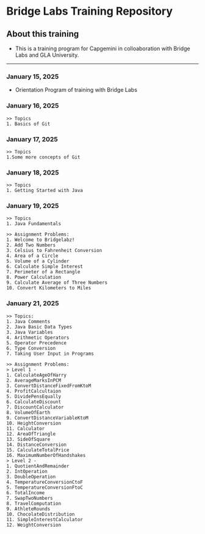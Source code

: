 # Bridge Labs Training Repository
## About this training
- This is a training program for Capgemini in colloaboration with Bridge Labs and GLA University.

---

### January 15, 2025
- Orientation Program of training with Bridge Labs


### January 16, 2025
    >> Topics
    1. Basics of Git


### January 17, 2025
    >> Topics
    1.Some more concepts of Git


### January 18, 2025
    >> Topics
    1. Getting Started with Java

  
### January 19, 2025
    >> Topics
    1. Java Fundamentals
    
    >> Assignment Problems:   
    1. Welcome to Bridgelabz!
    2. Add Two Numbers
    3. Celsius to Fahrenheit Conversion
    4. Area of a Circle
    5. Volume of a Cylinder
    6. Calculate Simple Interest
    7. Perimeter of a Rectangle 
    8. Power Calculation
    9. Calculate Average of Three Numbers
    10. Convert Kilometers to Miles

### January 21, 2025
    >> Topics:
    1. Java Comments
    2. Java Basic Data Types
    3. Java Variables
    4. Arithmetic Operators
    5. Operator Precedence
    6. Type Conversion
    7. Taking User Input in Programs
    
    >> Assignment Problems:
    > Level 1 -
    1. CalculateAgeOfHarry
    2. AverageMarksInPCM
    3. ConvertDistanceFixedFromKtoM
    4. ProfitCalcultaion
    5. DividePensEqually 
    6. CalculateDiscount
    7. DiscountCalculator
    8. VolumeOfEarth
    9. ConvertDistanceVariableKtoM
    10. HeightConversion
    11. Calculator
    12. AreaOfTriangle
    13. SideOfSquare
    14. DistanceConversion
    15. CalculateTotalPrice
    16. MaximumNumberOfHandshakes
    > Level 2 -
    1. QuotientAndRemainder
    2. IntOperation
    3. DoubleOperation
    4. TemperatureConversionCtoF
    5. TemperatureConversionFtoC
    6. TotalIncome
    7. SwapTwoNumbers
    8. TravelComputation
    9. AthleteRounds
    10. ChocolateDistribution
    11. SimpleInterestCalculator
    12. WeightConversion
